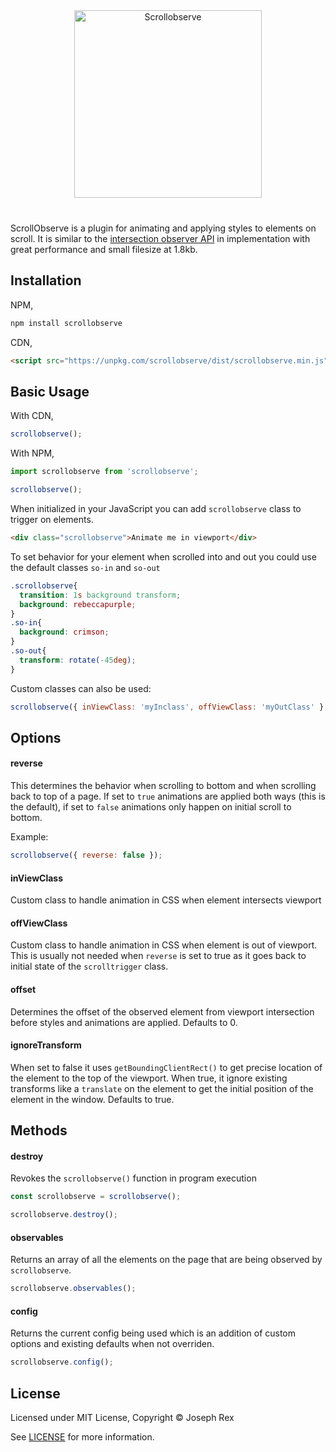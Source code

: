 <div align="center" style="margin-bottom: 40px">

  <img src="https://cdn.rawgit.com/josephrexme/scrollobserve/bdf90eac/scrollobserve.svg" alt="Scrollobserve" width="300">

</div>

ScrollObserve is a plugin for animating and applying styles to elements on scroll. It is similar to the [intersection observer API](https://developer.mozilla.org/en-US/docs/Web/API/Intersection_Observer_API) in implementation with great performance and small filesize at 1.8kb.

## Installation
NPM,

```bash
npm install scrollobserve
```
CDN,

```html
<script src="https://unpkg.com/scrollobserve/dist/scrollobserve.min.js"></script>
```

## Basic Usage
With CDN,

```js
scrollobserve();
```

With NPM,
```js
import scrollobserve from 'scrollobserve';

scrollobserve();
```

When initialized in your JavaScript you can add `scrollobserve` class to trigger on elements.

```html
<div class="scrollobserve">Animate me in viewport</div>
```

To set behavior for your element when scrolled into and out you could use the default classes `so-in` and `so-out`

```css
.scrollobserve{
  transition: 1s background transform;
  background: rebeccapurple;
}
.so-in{
  background: crimson;
}
.so-out{
  transform: rotate(-45deg);
}
```

Custom classes can also be used:

```js
scrollobserve({ inViewClass: 'myInclass', offViewClass: 'myOutClass' }, '.scrolltrigger');
```

## Options

#### reverse
This determines the behavior when scrolling to bottom and when scrolling back to top of a page. If set to `true` animations are applied both ways (this is the default), if set to `false` animations only happen on initial scroll to bottom.

Example:
```js
scrollobserve({ reverse: false });
```

#### inViewClass
Custom class to handle animation in CSS when element intersects viewport
#### offViewClass
Custom class to handle animation in CSS when element is out of viewport. This is usually not needed when `reverse` is set to true as it goes back to initial state of the `scrolltrigger` class.
#### offset
Determines the offset of the observed element from viewport intersection before styles and animations are applied. Defaults to 0.
#### ignoreTransform
When set to false it uses `getBoundingClientRect()` to get precise location of the element to the top of the viewport. When true, it ignore existing transforms like a `translate` on the element to get the initial position of the element in the window. Defaults to true.

## Methods
#### destroy
Revokes the `scrollobserve()` function in program execution
```js
const scrollobserve = scrollobserve();

scrollobserve.destroy();
```
#### observables
Returns an array of all the elements on the page that are being observed by `scrollobserve`.
```js
scrollobserve.observables();
```
#### config
Returns the current config being used which is an addition of custom options and existing defaults when not overriden.
```js
scrollobserve.config();
```

## License
Licensed under MIT License, Copyright © Joseph Rex

See [LICENSE](https://github.com/josephrexme/scrollobserve/blob/master/LICENSE) for more information.
